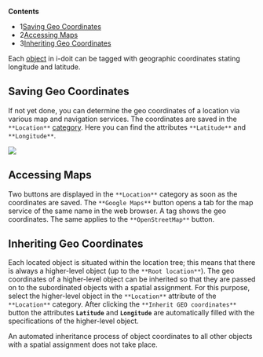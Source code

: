 **Contents**

*   1[Saving Geo Coordinates](#GeoCoordinates-SavingGeoCoordinates)
*   2[Accessing Maps](#GeoCoordinates-AccessingMaps)
*   3[Inheriting Geo Coordinates](#GeoCoordinates-InheritingGeoCoordinates)

Each [object](../../basics/structure-of-the-it-documentation.md) in i-doit can be tagged with geographic coordinates stating longitude and latitude.

Saving Geo Coordinates
----------------------

If not yet done, you can determine the geo coordinates of a location via various map and navigation services. The coordinates are saved in the `**Location**` [category](../../basics/structure-of-the-it-documentation.md). Here you can find the attributes `**Latitude**` and `**Longitude**`.

![](/download/attachments/61015771/en_geo_coordinates.png?version=1&modificationDate=1492690694184&api=v2)

Accessing Maps
--------------

Two buttons are displayed in the `**Location**` category as soon as the coordinates are saved. The `**Google Maps**` button opens a tab for the map service of the same name in the web browser. A tag shows the geo coordinates. The same applies to the `**OpenStreetMap**` button.

Inheriting Geo Coordinates
--------------------------

Each located object is situated within the location tree; this means that there is always a higher-level object (up to the `**Root location**`). The geo coordinates of a higher-level object can be inherited so that they are passed on to the subordinated objects with a spatial assignment. For this purpose, select the higher-level object in the `**Location**` attribute of the `**Location**` category. After clicking the `**Inherit GEO coordinates**` button the attributes **`Latitude`** and **`Longitude`** are automatically filled with the specifications of the higher-level object.

An automated inheritance process of object coordinates to all other objects with a spatial assignment does not take place.